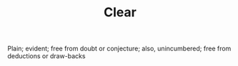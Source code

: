 ---
title: Clear
letter: C
permalink: "/definitions/bld-clear.html"
body: Plain; evident; free from doubt or conjecture; also, unincumbered; free from
  deductions or draw-backs
published_at: '2018-07-07'
source: Black's Law Dictionary 2nd Ed (1910)
layout: post
---